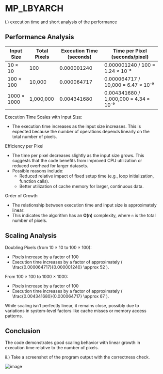 # MP_LBYARCH

i.) execution time and short analysis of the performance

## Performance Analysis


| Input Size    | Total Pixels | Execution Time (seconds) | Time per Pixel (seconds/pixel) |
|---------------|--------------|--------------------------|---------------------------------|
| 10 × 10       | 100          | 0.000001240              | 0.000001240 / 100 = 1.24 × 10⁻⁸ |
| 100 × 100     | 10,000       | 0.000064717              | 0.000064717 / 10,000 = 6.47 × 10⁻⁹ |
| 1000 × 1000   | 1,000,000    | 0.004341680              | 0.004341680 / 1,000,000 = 4.34 × 10⁻⁹ |

Execution Time Scales with Input Size:
* The execution time increases as the input size increases. This is expected because the number of operations depends linearly on the total number of pixels.
  
Efficiency per Pixel
* The time per pixel decreases slightly as the input size grows. This suggests that the code benefits from improved CPU utilization or reduced overhead for larger datasets.
* Possible reasons include:
  * Reduced relative impact of fixed setup time (e.g., loop initialization, function calls).
  * Better utilization of cache memory for larger, continuous data.

Order of Growth
* The relationship between execution time and input size is approximately linear:
* This indicates the algorithm has an **O(n)** complexity, where `n` is the total number of pixels.

## Scaling Analysis

Doubling Pixels (from 10 × 10 to 100 × 100):
* Pixels increase by a factor of 100
* Execution time increases by a factor of approximately \( \frac{0.000064717}{0.000001240} \approx 52 \).

From 100 × 100 to 1000 × 1000:
* Pixels increase by a factor of 100
* Execution time increases by a factor of approximately \( \frac{0.004341680}{0.000064717} \approx 67 \).

While scaling isn’t perfectly linear, it remains close, possibly due to variations in system-level factors like cache misses or memory access patterns.

## Conclusion
The code demonstrates good scaling behavior with linear growth in execution time relative to the number of pixels.

ii.) Take a screenshot of the program output with the correctness check.

![image](https://github.com/user-attachments/assets/9918d413-0f22-4603-aa9e-790be050d933)


